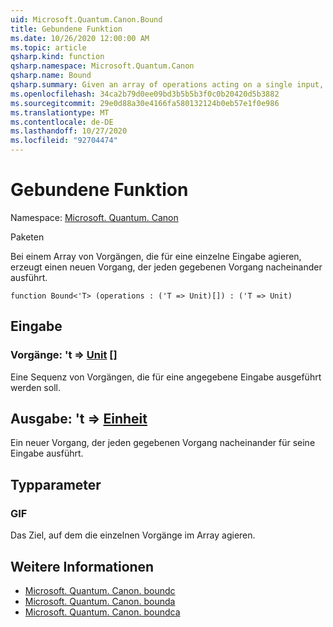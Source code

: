 ```yaml
---
uid: Microsoft.Quantum.Canon.Bound
title: Gebundene Funktion
ms.date: 10/26/2020 12:00:00 AM
ms.topic: article
qsharp.kind: function
qsharp.namespace: Microsoft.Quantum.Canon
qsharp.name: Bound
qsharp.summary: Given an array of operations acting on a single input, produces a new operation that performs each given operation in sequence.
ms.openlocfilehash: 34ca2b79d0ee09bd3b5b5b3f0c0b20420d5b3882
ms.sourcegitcommit: 29e0d88a30e4166fa580132124b0eb57e1f0e986
ms.translationtype: MT
ms.contentlocale: de-DE
ms.lasthandoff: 10/27/2020
ms.locfileid: "92704474"
---
```

# <a name="bound-function"></a>Gebundene Funktion

Namespace: [Microsoft. Quantum. Canon](xref:Microsoft.Quantum.Canon)

Paketen [](https://nuget.org/packages/)


Bei einem Array von Vorgängen, die für eine einzelne Eingabe agieren, erzeugt einen neuen Vorgang, der jeden gegebenen Vorgang nacheinander ausführt.

```qsharp
function Bound<'T> (operations : ('T => Unit)[]) : ('T => Unit)
```


## <a name="input"></a>Eingabe

### <a name="operations--t--unit-"></a>Vorgänge: 't => [Unit](xref:microsoft.quantum.lang-ref.unit) []

Eine Sequenz von Vorgängen, die für eine angegebene Eingabe ausgeführt werden soll.



## <a name="output--t--unit"></a>Ausgabe: 't => [Einheit](xref:microsoft.quantum.lang-ref.unit) 

Ein neuer Vorgang, der jeden gegebenen Vorgang nacheinander für seine Eingabe ausführt.

## <a name="type-parameters"></a>Typparameter

### <a name="t"></a>GIF

Das Ziel, auf dem die einzelnen Vorgänge im Array agieren.

## <a name="see-also"></a>Weitere Informationen

- [Microsoft. Quantum. Canon. boundc](xref:Microsoft.Quantum.Canon.BoundC)
- [Microsoft. Quantum. Canon. bounda](xref:Microsoft.Quantum.Canon.BoundA)
- [Microsoft. Quantum. Canon. boundca](xref:Microsoft.Quantum.Canon.BoundCA)